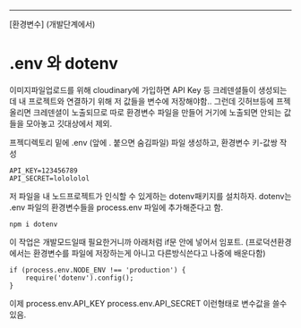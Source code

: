 


-----------------------------

[환경변수] (개발단계에서)


# .env 와 dotenv

이미지파일업로드를 위해 cloudinary에 가입하면 API Key 등 크레덴셜들이 생성되는데
내 프로젝트와 연결하기 위해 저 값들을 변수에 저장해야함..
그런데 깃허브등에 프젝올리면 크레덴셜이 노출되므로
따로 환경변수 파일을 만들어 거기에 노출되면 안되는 값들을 모아놓고 깃대상에서 제외.

프젝디렉토리 밑에 .env (앞에 . 붙으면 숨김파일) 파일 생성하고, 환경변수 키-값쌍 작성

    API_KEY=123456789
    API_SECRET=lolololol

저 파일을 내 노드프로젝트가 인식할 수 있게하는 dotenv패키지를 설치하자.
dotenv는 .env 파일의 환경변수들을 process.env 파일에 추가해준다고 함.

    npm i dotenv

이 작업은 개발모드일때 필요한거니까 아래처럼 if문 안에 넣어서 임포트.
(프로덕션환경에서는 환경변수를 파일에 저장하는게 아니고 다른방식쓴다고 나중에 배운다함)

    if (process.env.NODE_ENV !== 'production') {
        require('dotenv').config();
    }

이제 process.env.API_KEY  process.env.API_SECRET 이런형태로 변수값을 쓸수있음.